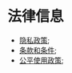 # 法律信息

- [隐私政策](/zh/法律信息/privacy-policy);
- [条款和条件](/zh/法律信息/terms);
- [公平使用政策](/zh/法律信息/terms#fair-use-policy);

